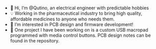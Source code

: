 - 👋 Hi, I’m @Qutino, an electrical engineer with predictable hobbies
- 💡 Working in the pharmaceutical industry to bring high quality, affordable medicines to anyone who needs them.
- 👀 I’m interested in PCB design and firmware development!
- 🌱 One project I have been working on is a custom USB macropad programmed with media control buttons. PCB design notes can be found in the repository.


<!---
Qutino/Qutino is a ✨ special ✨ repository because its `README.md` (this file) appears on your GitHub profile.
You can click the Preview link to take a look at your changes.
--->
